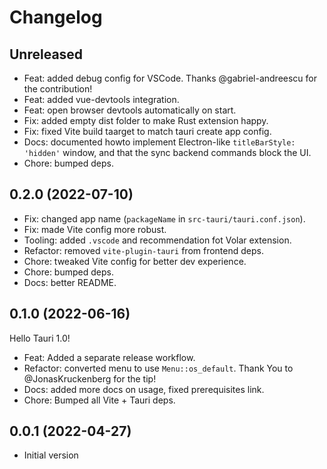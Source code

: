 # Changelog

## Unreleased

- Feat: added debug config for VSCode. Thanks @gabriel-andreescu for the contribution!
- Feat: added vue-devtools integration.
- Feat: open browser devtools automatically on start.
- Fix: added empty dist folder to make Rust extension happy.
- Fix: fixed Vite build taarget to match tauri create app config.
- Docs: documented howto implement Electron-like `titleBarStyle: 'hidden'` window, and that the sync backend commands block the UI.
- Chore: bumped deps.

## 0.2.0 (2022-07-10)

- Fix: changed app name (`packageName` in `src-tauri/tauri.conf.json`).
- Fix: made Vite config more robust.
- Tooling: added `.vscode` and recommendation fot Volar extension.
- Refactor: removed `vite-plugin-tauri` from frontend deps.
- Chore: tweaked Vite config for better dev experience.
- Chore: bumped deps.
- Docs: better README.

## 0.1.0 (2022-06-16)

Hello Tauri 1.0!

- Feat: Added a separate release workflow.
- Refactor: converted menu to use `Menu::os_default`. Thank You to @JonasKruckenberg for the tip!
- Docs: added more docs on usage, fixed prerequisites link.
- Chore: Bumped all Vite + Tauri deps.

## 0.0.1 (2022-04-27)

- Initial version
